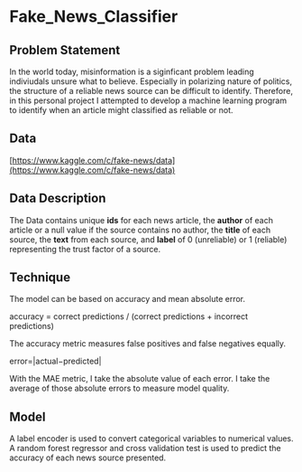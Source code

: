 # Fake_News_Classifier

## Problem Statement
In the world today, misinformation is a siginficant problem leading indiviudals unsure what to believe. Especially in polarizing nature of politics, the structure of a reliable news source can be difficult to identify. Therefore, in this personal project I attempted to develop a machine learning program to identify when an article might classified as reliable or not.

## Data
[https://www.kaggle.com/c/fake-news/data](https://www.kaggle.com/c/fake-news/data)

## Data Description
The Data contains unique **ids** for each news article, the **author** of each article or a null value if the source contains no author, the **title** of each source, the **text** from each source, and **label** of 0 (unreliable) or 1 (reliable) representing the trust factor of a source.

## Technique
The model can be based on accuracy and mean absolute error.

accuracy = correct predictions / (correct predictions + incorrect predictions)
 
The accuracy metric measures false positives and false negatives equally.

error=|actual−predicted|

With the MAE metric, I take the absolute value of each error.  I take the average of those absolute errors to measure model quality.

## Model
A label encoder is used to convert categorical variables to numerical values. A random forest regressor and cross validation test is used to predict the accuracy of each news source presented. 
